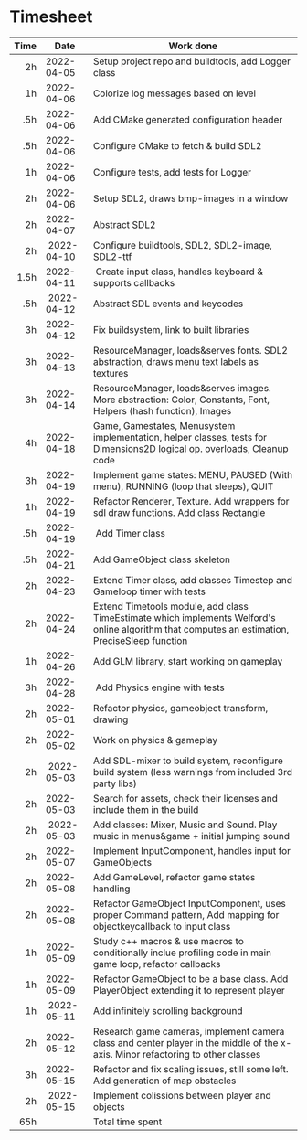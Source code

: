 # Timesheet

| Time | Date       | Work done                                           |
| ----:| ---------- | --------------------------------------------------- |
| 2h   | 2022-04-05 | Setup project repo and buildtools, add Logger class |
| 1h   | 2022-04-06 | Colorize log messages based on level |
| .5h  | 2022-04-06 | Add CMake generated configuration header |
| .5h  | 2022-04-06 | Configure CMake to fetch & build SDL2 |
| 1h   | 2022-04-06 | Configure tests, add tests for Logger |
| 2h   | 2022-04-06 | Setup SDL2, draws bmp-images in a window |
| 2h   | 2022-04-07 | Abstract SDL2 |
| 2h   | 2022-04-10 | Configure buildtools, SDL2, SDL2-image, SDL2-ttf |
| 1.5h | 2022-04-11 | Create input class, handles keyboard & supports callbacks |
| .5h  | 2022-04-12 | Abstract SDL events and keycodes |
| 3h   | 2022-04-12 | Fix buildsystem, link to built libraries |
| 3h   | 2022-04-13 | ResourceManager, loads&serves fonts. SDL2 abstraction, draws menu text labels as textures |
| 3h   | 2022-04-14 | ResourceManager, loads&serves images. More abstraction: Color, Constants, Font, Helpers (hash function), Images |
| 4h   | 2022-04-18 | Game, Gamestates, Menusystem implementation, helper classes, tests for Dimensions2D logical op. overloads, Cleanup code |
| 3h   | 2022-04-19 | Implement game states: MENU, PAUSED (With menu), RUNNING (loop that sleeps), QUIT |
| 1h   | 2022-04-19 | Refactor Renderer, Texture. Add wrappers for sdl draw functions. Add class Rectangle |
| .5h  | 2022-04-19 | Add Timer class |
| .5h  | 2022-04-21 | Add GameObject class skeleton |
| 2h   | 2022-04-23 | Extend Timer class, add classes Timestep and Gameloop timer with tests |
| 2h   | 2022-04-24 | Extend Timetools module, add class TimeEstimate which implements Welford's online algorithm that computes an estimation, PreciseSleep function |
| 1h   | 2022-04-26 | Add GLM library, start working on gameplay |
| 3h   | 2022-04-28 | Add Physics engine with tests |
| 2h   | 2022-05-01 | Refactor physics, gameobject transform, drawing |
| 2h   | 2022-05-02 | Work on physics & gameplay |
| 2h   | 2022-05-03 | Add SDL-mixer to build system, reconfigure build system (less warnings from included 3rd party libs) |
| 2h   | 2022-05-03 | Search for assets, check their licenses and include them in the build |
| 2h   | 2022-05-03 | Add classes: Mixer, Music and Sound. Play music in menus&game + initial jumping sound |
| 2h   | 2022-05-07 | Implement InputComponent, handles input for GameObjects |
| 2h   | 2022-05-08 | Add GameLevel, refactor game states handling |
| 2h   | 2022-05-08 | Refactor GameObject InputComponent, uses proper Command pattern, Add mapping for objectkeycallback to input class |
| 1h   | 2022-05-09 | Study c++ macros & use macros to conditionally inclue profiling code in main game loop, refactor callbacks |
| 1h   | 2022-05-09 | Refactor GameObject to be a base class. Add PlayerObject extending it to represent player |
| 1h   | 2022-05-11 | Add infinitely scrolling background |
| 2h   | 2022-05-12 | Research game cameras, implement camera class and center player in the middle of the x-axis. Minor refactoring to other classes |
| 3h   | 2022-05-15 | Refactor and fix scaling issues, still some left. Add generation of map obstacles |
| 2h   | 2022-05-15 | Implement colissions between player and objects |
| 65h  |            | Total time spent |

